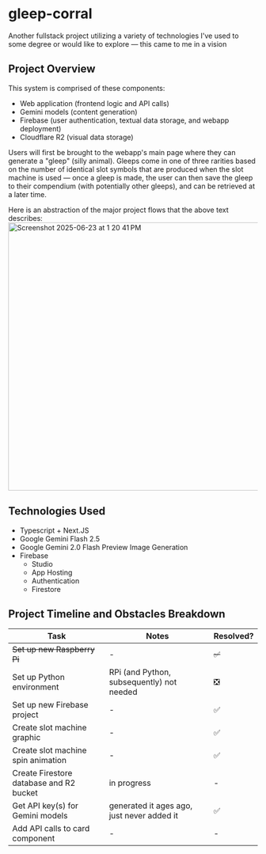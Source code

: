 # gleep-corral
Another fullstack project utilizing a variety of technologies I've used to some degree or would like to explore — this came to me in a vision

## Project Overview
This system is comprised of these components:
- Web application (frontend logic and API calls)
- Gemini models (content generation)
- Firebase (user authentication, textual data storage, and webapp deployment)
- Cloudflare R2 (visual data storage)

Users will first be brought to the webapp's main page where they can generate a "gleep" (silly animal). Gleeps come in one of three rarities based on the number of identical slot symbols that are produced when the slot machine is used — once a gleep is made, the user can then save the gleep to their compendium (with potentially other gleeps), and can be retrieved at a later time.


Here is an abstraction of the major project flows that the above text describes:
<img width="948" height="542" alt="Screenshot 2025-06-23 at 1 20 41 PM" src="https://github.com/user-attachments/assets/51c0f68e-16b7-4463-86f2-a26223b6ec05" />


## Technologies Used
- Typescript + Next.JS
- Google Gemini Flash 2.5
- Google Gemini 2.0 Flash Preview Image Generation
- Firebase
    - Studio
    - App Hosting
    - Authentication
    - Firestore

## Project Timeline and Obstacles Breakdown
Task | Notes | Resolved?
--- | --- | ---
~~Set up new Raspberry Pi~~ | - | ~~✅~~
Set up Python environment | RPi (and Python, subsequently) not needed | ❎
Set up new Firebase project | - | ✅
Create slot machine graphic | - | ✅
Create slot machine spin animation | - | ✅
Create Firestore database and R2 bucket | in progress | -
Get API key(s) for Gemini models | generated it ages ago, just never added it | ✅
Add API calls to card component | - | -

